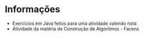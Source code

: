 # Informações
* Exercícios em Java feitos para uma atividade valendo nota
* Atividade da matéria de Construção de Algoritmos - Facens

